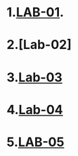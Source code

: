 # 1.[LAB-01](https://github.com/2203A51668/19324076/blob/main/Lab_01.ipynb).
# 2.[Lab-02]
# 3.[Lab-03](https://github.com/2203A51668/19324076/blob/main/LAB_03.ipynb)
# 4.[Lab-04](https://github.com/2203A51668/19324076/blob/main/lab_4_(1).ipynb)
# 5.[LAB-05](https://github.com/2203A51668/19324076/blob/main/Lab_05.ipynb)
